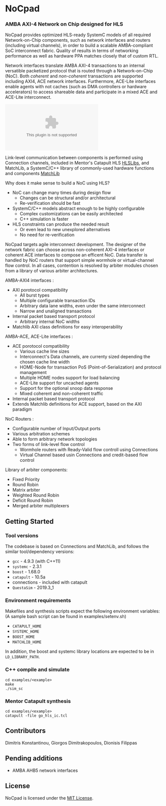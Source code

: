 # NoCpad #

### AMBA AXI-4 Network on Chip designed for HLS ###

NoCpad provides optimized HLS-ready SystemC models of all required Network-on-Chip components, such as network interfaces and routers (including virtual channels), in order to build a scalable AMBA-compliant SoC interconnect fabric. Quality of results in terms of networking performance as well as hardware PPA matches closely that of custom RTL.

Network interfaces translate AMBA AXI-4 transactions to an internal versatible packetized protocol that is routed through a Network-on-Chip (NoC). Both *coherent* and *non-coherent* transactions are supported including AXI4, ACE network interfaces. Furthermore, ACE-Lite interfaces enable agents with not caches (such as DMA controllers or hardware accelerators) to access shareable data and participate in a mixed ACE and ACE-Lite interconnect.

![A network on chip connecting IP cores using network interfaces and routers](/image/noc.eps)

Link-level communication between components is performed using Connection channels, included in Mentor's Catapult HLS [HLSLibs](https://github.com/hlslibs/matchlib_connections), and MatchLib, a SystemC/C++ library of commonly-used hardware functions and components [MatchLib](https://github.com/NVlabs/matchlib)

Why does it make sense to build a NoC using HLS?
- NoC can change many times during design flow 
    - Changes can be structural and/or architectural
    - Re-verification should be fast
- SystemC/C++ models abstract enough to be highly configurable
    - Complex customizations can be easily architected
    - C++ simulation is faster
- HLS constraints can produce the needed result
    - Or even lead to new unexplored alternatives 
    - No need for re-verification

NoCpad targets agile interconnect development. The designer of the network fabric can choose across non-coherent AXI-4 interfaces or coherent ACE interfaces to
compose an efficent NoC. Data transfer is handled by NoC routers that support simple wormhole or virtual-channel flow control. In all cases, contention is resolved by arbiter modules chosen from a library of various arbiter architectures.

AMBA-AXI4 interfaces :
- AXI porotocol compatibility 
    - All burst types
    - Multiple configurable transaction IDs
    - Arbitrary data lane widths, even under the same interconnect
    - Narrow and unaligned transactions
- Internal packet based transport protocol 
    - Arbitrary internal NoC widths
- Matchlib AXI class definitions for easy interoperability

AMBA-ACE, ACE-Lite interfaces :
- ACE porotocol compatibility
    - Various cache line sizes
    - Interconnect's Data channels, are currenty sized depending the chosen cache line width
    - HOME-Node for transaction PoS (Point-of-Serialization) and protocol management
    - Multiple HOME nodes support for load balancing
    - ACE-Lite support for uncached agents
    - Support for the optional snoop data response 
    - Mixed coherent and non-coherent traffic
- Internal packet based transport protocol 
- Extends Matchlib definitions for ACE support, based on the AXI paradigm 

NoC Routers :
- Configurable number of Input/Output ports
- Various arbitration schemes
- Able to form arbitrary network topologies
- Two forms of link-level flow control
    * Wormhole routers with Ready-Valid flow controll using Connections
    * Virtual Channel based usin Connections and credit-based flow control

Library of arbiter components:
- Fixed Priority
- Round Robin
- Matrix arbiter 
- Weighted Round Robin
- Deficit Round Robin
- Merged arbiter multiplexers


## Getting Started ##

### Tool versions ###

The codebase is based on Connections and MatchLib, and follows the similar tool/dependency versions:

* `gcc` - 4.9.3 (with C++11)
* `systemc` - 2.3.1
* `boost` - 1.68.0
* `catapult` - 10.5a
*  connections - included with catapult
* `QuestaSim` - 2019.3_1

### Environment requirements

Makefiles and synthesis scripts expect the following environment variables:
(A sample bash script can be found in examples/setenv.sh)

* `CATAPULT_HOME`
* `SYSTEMC_HOME`
* `BOOST_HOME`
* `MATCHLIB_HOME`

In addition, the boost and systemc library locations are expected to be in `LD_LIBRARY_PATH`.

### C++ compile and simulate
    cd examples/<example>
    make
    ./sim_sc 

### Mentor Catapult synthesis
    cd examples/<example>
    catapult -file go_hls_ic.tcl

## Contributors
Dimitris Konstantinou, Giorgos  Dimitrakopoulos, Dionisis Filippas

## Pending additions
- AMBA AHB5 network interfaces

## License
NoCpad is licensed under the [MIT License](./LICENSE).

